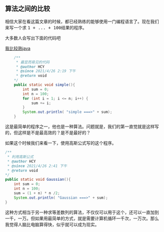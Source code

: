 ## 算法之间的比较

相信大家在看这篇文章的时候，都已经熟练的能够使用一门编程语言了。现在我们来写一个求 <kbd>1 + ... + 100</kbd>结果的程序。

大多数人会写出下面的代码吧

[我比较熟java]()

```java
    /**
     * 最显而易见的代码
     * @author HCY
     * @since 2021/4/26 2:19 下午
     * @return void
    */
    public static void simple(){
        int sum = 0;
        int n = 100;
        for (int i = 1; i <= n; i++) {
            sum += i;
        }
        System.out.println( "simple ===>" + sum);
    }
```

这是最简单的程序之一，他也是一种算法。问题就是，我们的第一直觉就是这样写的，但这样是不是最高效的？是不是最好的？

如果这个时候我们来看一下，使用高斯公式写的这个程序。

```java
/**
 * 利用高斯公式
 * @author HCY
 * @since 2021/4/26 2:41 下午
 * @return void
*/
public static void Gaussian(){
    int sum = 0;
    int n = 100;
    sum = (1 + n) * n /2;
    System.out.println( "Gaussian ===>" + sum);
}
```

这种方式相当于另一种求等差数列的算法，不仅仅可以用于这个，还可以一直加到一千，一万。但如果用最简单的方式，就是需要计算机循环一千次，一万次。那么我觉得人脑比电脑算得快，似乎就可以成为现实。